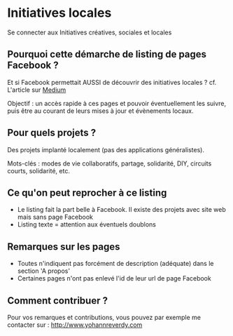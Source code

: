 # Initiatives locales

Se connecter aux Initiatives créatives, sociales et locales

## Pourquoi cette démarche de listing de pages Facebook ?

Et si Facebook permettait AUSSI de découvrir des initiatives locales ?
cf. L'article sur [Medium](https://medium.com/@yreverdy/et-si-facebook-devenait-un-outil-dinspiration-et-d-engagement-citoyen-e78b02ebd754#.eew05b3kk)

Objectif : un accès rapide à ces pages et pouvoir éventuellement les suivre, puis être au courant de leurs mises à jour et évènements locaux.

## Pour quels projets ?

Des projets implanté localement (pas des applications généralistes).

Mots-clés : modes de vie collaboratifs, partage, solidarité, DIY, circuits courts, solidarité, etc.

## Ce qu'on peut reprocher à ce listing

- Le listing fait la part belle à Facebook. Il existe des projets avec site web mais sans page Facebook
- Listing texte = attention aux éventuels doublons

## Remarques sur les pages

- Toutes n'indiquent pas forcément de description (adéquate) dans le section 'A propos'
- Certaines pages n'ont pas enlevé l'id de leur url de page Facebook

## Comment contribuer ?

Pour vos remarques et contributions, vous pouvez par exemple me contacter sur : http://www.yohannreverdy.com

